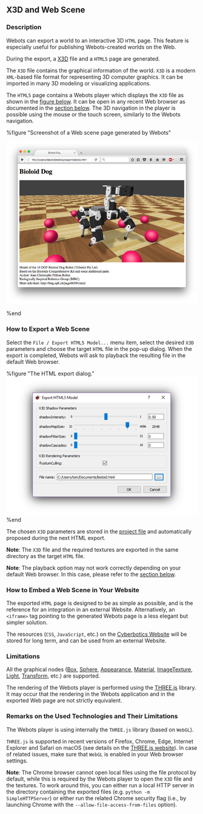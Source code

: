 ## X3D and Web Scene

### Description

Webots can export a world to an interactive 3D `HTML` page.
This feature is especially useful for publishing Webots-created worlds on the Web.

During the export, a [X3D](http://www.web3d.org/x3d/what-x3d) file and a `HTML5` page are generated.

The `X3D` file contains the graphical information of the world.
`X3D` is a modern `XML`-based file format for representing 3D computer graphics.
It can be imported in many 3D modeling or visualizing applications.

The `HTML5` page contains a Webots player which displays the `X3D` file as shown in the [figure below](#screenshot-of-a-web-scene-page-generated-by-webots).
It can be open in any recent Web browser as documented in the [section below](#remarks-on-the-used-technologies-and-their-limitations).
The 3D navigation in the player is possible using the mouse or the touch screen, similarly to the Webots navigation.

%figure "Screenshot of a Web scene page generated by Webots"

![web-scene.png](images/web-scene.png)

%end

### How to Export a Web Scene

Select the `File / Export HTML5 Model...` menu item, select the desired `X3D` parameters and choose the target `HTML` file in the pop-up dialog.
When the export is completed, Webots will ask to playback the resulting file in the default Web browser.

%figure "The HTML export dialog."
![html-export-dialog.png](images/html-export-dialog.png)
%end

The chosen `X3D` parameters are stored in the [project file](the-standard-file-hierarchy-of-a-project.md#the-project-files) and automatically proposed during the next HTML export.

**Note**: The `X3D` file and the required textures are exported in the same directory as the target `HTML` file.

**Note**: The playback option may not work correctly depending on your default Web browser.
In this case, please refer to the [section below](#remarks-on-the-used-technologies-and-their-limitations).

### How to Embed a Web Scene in Your Website

The exported `HTML` page is designed to be as simple as possible, and is the reference for an integration in an external Website.
Alternatively, an `<iframe>` tag pointing to the generated Webots page is a less elegant but simpler solution.

The resources (`CSS`, `JavaScript`, etc.) on the [Cyberbotics Website](https://www.cyberbotics.com) will be stored for long term, and can be used from an external Website.

### Limitations

All the graphical nodes ([Box](../reference/box.md), [Sphere](../reference/sphere.md), [Appearance](../reference/appearance.md), [Material](../reference/material.md), [ImageTexture](../reference/imagetexture.md), [Light](../reference/light.md), [Transform](../reference/transform.md), etc.) are supported.

The rendering of the Webots player is performed using the [THREE.js](https://threejs.org/) library.
It may occur that the rendering in the Webots application and in the exported Web page are not strictly equivalent.

### Remarks on the Used Technologies and Their Limitations

The Webots player is using internally the `THREE.js` library (based on `WebGL`).

`THREE.js` is supported in recent versions of Firefox, Chrome, Edge, Internet Explorer and Safari on macOS (see details on the [THREE.js website](https://threejs.org/)).
In case of related issues, make sure that `WebGL` is enabled in your Web browser settings.

**Note**: The Chrome browser cannot open local files using the file protocol by default, while this is required by the Webots player to open the `X3D` file and the textures.
To work around this, you can either run a local HTTP server in the directory containing the exported files (e.g. `python -m SimpleHTTPServer`) or either run the related Chrome security flag (i.e., by launching Chrome with the `--allow-file-access-from-files` option).
